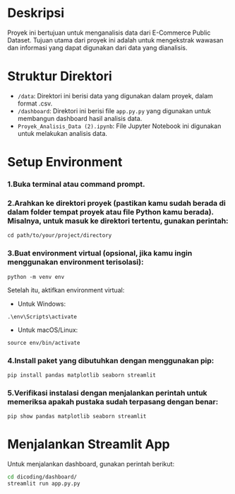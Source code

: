 # Deskripsi
Proyek ini bertujuan untuk menganalisis data dari E-Commerce Public Dataset. Tujuan utama dari proyek ini adalah untuk mengekstrak wawasan dan informasi yang dapat digunakan dari data yang dianalisis.

# Struktur Direktori
- `/data`: Direktori ini berisi data yang digunakan dalam proyek, dalam format .csv.
- `/dashboard`: Direktori ini berisi file `app.py.py` yang digunakan untuk membangun dashboard hasil analisis data.
- `Proyek_Analisis_Data (2).ipynb`: File Jupyter Notebook ini digunakan untuk melakukan analisis data.

# Setup Environment
### 1.Buka terminal atau command prompt.

### 2.Arahkan ke direktori proyek (pastikan kamu sudah berada di dalam folder tempat proyek atau file Python kamu berada). Misalnya, untuk masuk ke direktori tertentu, gunakan perintah:

```
cd path/to/your/project/directory
```
### 3.Buat environment virtual (opsional, jika kamu ingin menggunakan environment terisolasi):

```
python -m venv env
```

Setelah itu, aktifkan environment virtual:

- Untuk Windows:
```
.\env\Scripts\activate
```
- Untuk macOS/Linux:
```
source env/bin/activate
```
### 4.Install paket yang dibutuhkan dengan menggunakan pip:
```
pip install pandas matplotlib seaborn streamlit
```
### 5.Verifikasi instalasi dengan menjalankan perintah untuk memeriksa apakah pustaka sudah terpasang dengan benar:
```
pip show pandas matplotlib seaborn streamlit
```


# Menjalankan Streamlit App
Untuk menjalankan dashboard, gunakan perintah berikut:
```bash
cd dicoding/dashboard/
streamlit run app.py.py
```
